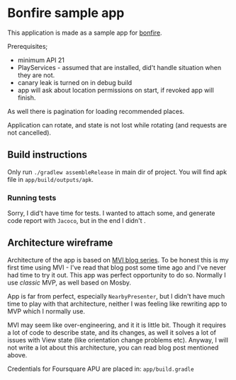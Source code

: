 # Bonfire sample app

This application is made as a sample app for [bonfire](https://www.bonfireit.com). 

Prerequisites; 
- minimum API 21
- PlayServices - assumed that are installed, did't handle situation when they are not. 
- canary leak is turned on in debug build
- app will ask about location permissions on start, if revoked app will finish. 
 
As well there is pagination for loading recommended places.

Application can rotate, and state is not lost while rotating (and requests are not cancelled).  

## Build instructions 
Only run `./gradlew assembleRelease` in main dir of project. You will find apk file in `app/build/outputs/apk`.

### Running tests
Sorry, I did't have time for tests. I wanted to attach some, and generate code report with `Jacoco`, but in the end I didn't . 

## Architecture wireframe

Architecture of the app is based on [MVI blog series](http://hannesdorfmann.com/android/mosby3-mvi-1). 
To be honest this is my first time using MVI - I've read that blog post some time ago and I've never had time to try it out.
This app was perfect opportunity to do so. Normally I use _classic_ MVP, as well based on Mosby. 

App is far from perfect, especially `NearbyPresenter`, but I didn't have much time to play with that architecture, 
neither I was feeling like rewriting app to MVP which I normally use. 

MVI may seem like over-engineering, and it it is little bit. Though it requires a lot of code to describe 
state, and its changes, as well it solves a lot of issues with View state (like orientation change problems etc). 
Anyway, I will not write a lot about this architecture, you can read blog post mentioned above. 


Credentials for Foursquare APU are placed in: `app/build.gradle`
